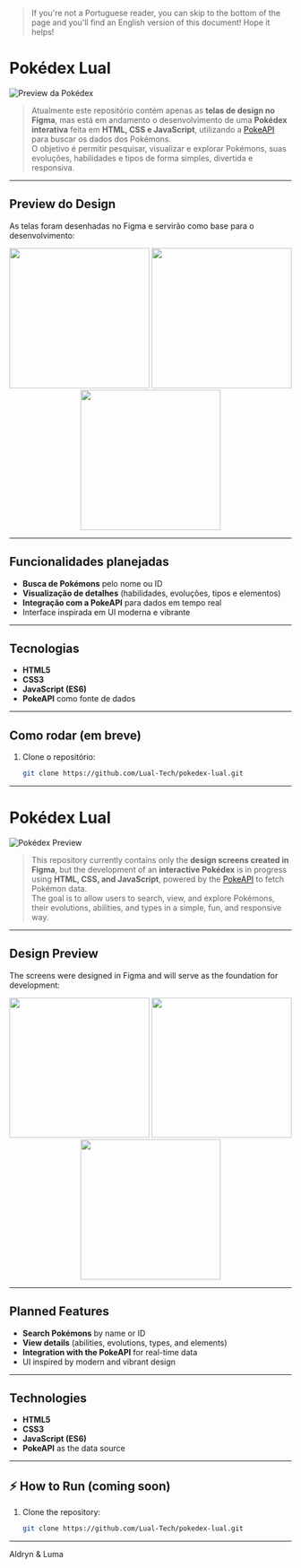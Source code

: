 > If you're not a Portuguese reader, you can skip to the bottom of the page and you'll find an English version of this document! Hope it helps!

# Pokédex Lual

![Preview da Pokédex](https://github.com/user-attachments/assets/e7a29c22-10f2-4990-a8dc-2aaf11661d8d)

> Atualmente este repositório contém apenas as **telas de design no Figma**, mas está em andamento o desenvolvimento de uma **Pokédex interativa** feita em **HTML, CSS e JavaScript**, utilizando a [PokeAPI](https://pokeapi.co/) para buscar os dados dos Pokémons.  
O objetivo é permitir pesquisar, visualizar e explorar Pokémons, suas evoluções, habilidades e tipos de forma simples, divertida e responsiva.  

---

## Preview do Design
As telas foram desenhadas no Figma e servirão como base para o desenvolvimento:

<p align="center">
  <img src="https://github.com/user-attachments/assets/0c1ee7ca-d214-4793-b894-598510fe1a06" width="250"/>
  <img src="https://github.com/user-attachments/assets/dbdb09a0-e11b-4eb8-99ae-e12d0cc5f9a8" width="250"/>
  <img src="https://github.com/user-attachments/assets/df04b79e-5946-428c-a87d-5af5e8086275" width="250"/>
</p>

---

## Funcionalidades planejadas
- **Busca de Pokémons** pelo nome ou ID  
- **Visualização de detalhes** (habilidades, evoluções, tipos e elementos)  
- **Integração com a PokeAPI** para dados em tempo real  
- Interface inspirada em UI moderna e vibrante  

---

## Tecnologias
- **HTML5**  
- **CSS3**  
- **JavaScript (ES6)**  
- **PokeAPI** como fonte de dados  

---

## Como rodar (em breve)
1. Clone o repositório:
   ```bash
   git clone https://github.com/Lual-Tech/pokedex-lual.git

--- 

# Pokédex Lual

![Pokédex Preview](https://github.com/user-attachments/assets/e7a29c22-10f2-4990-a8dc-2aaf11661d8d)

> This repository currently contains only the **design screens created in Figma**, but the development of an **interactive Pokédex** is in progress using **HTML, CSS, and JavaScript**, powered by the [PokeAPI](https://pokeapi.co/) to fetch Pokémon data.  
The goal is to allow users to search, view, and explore Pokémons, their evolutions, abilities, and types in a simple, fun, and responsive way.  

---

## Design Preview
The screens were designed in Figma and will serve as the foundation for development:

<p align="center">
  <img src="https://github.com/user-attachments/assets/0c1ee7ca-d214-4793-b894-598510fe1a06" width="250"/>
  <img src="https://github.com/user-attachments/assets/dbdb09a0-e11b-4eb8-99ae-e12d0cc5f9a8" width="250"/>
  <img src="https://github.com/user-attachments/assets/df04b79e-5946-428c-a87d-5af5e8086275" width="250"/>
</p>

---

## Planned Features
- **Search Pokémons** by name or ID  
- **View details** (abilities, evolutions, types, and elements)  
- **Integration with the PokeAPI** for real-time data  
- UI inspired by modern and vibrant design  

---

## Technologies
- **HTML5**  
- **CSS3**  
- **JavaScript (ES6)**  
- **PokeAPI** as the data source  

---

## ⚡ How to Run (coming soon)
1. Clone the repository:
   ```bash
   git clone https://github.com/Lual-Tech/pokedex-lual.git

---
Aldryn & Luma
